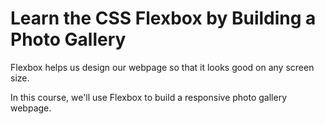 # Learn the CSS Flexbox by Building a Photo Gallery

Flexbox helps us design our webpage so that it looks good on any screen size.

In this course, we'll use Flexbox to build a responsive photo gallery webpage.
